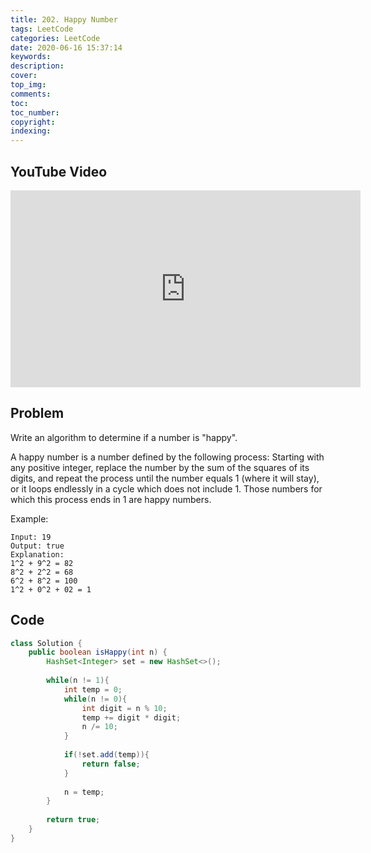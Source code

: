```yaml
---
title: 202. Happy Number
tags: LeetCode
categories: LeetCode
date: 2020-06-16 15:37:14
keywords:
description:
cover:
top_img:
comments:
toc:
toc_number:
copyright:
indexing:
---
```

## YouTube Video
<iframe width="560" height="315" src="https://www.youtube.com/embed/TfTv4G8qrjs" frameborder="0" allow="accelerometer; autoplay; encrypted-media; gyroscope; picture-in-picture" allowfullscreen></iframe>

## Problem
Write an algorithm to determine if a number is "happy".

A happy number is a number defined by the following process: Starting with any positive integer, replace the number by the sum of the squares of its digits, and repeat the process until the number equals 1 (where it will stay), or it loops endlessly in a cycle which does not include 1. Those numbers for which this process ends in 1 are happy numbers.

Example: 
```
Input: 19
Output: true
Explanation: 
1^2 + 9^2 = 82
8^2 + 2^2 = 68
6^2 + 8^2 = 100
1^2 + 0^2 + 02 = 1
```
## Code
```java
class Solution {
    public boolean isHappy(int n) {
        HashSet<Integer> set = new HashSet<>();
        
        while(n != 1){
            int temp = 0;
            while(n != 0){
                int digit = n % 10;
                temp += digit * digit;
                n /= 10;
            }
            
            if(!set.add(temp)){
                return false;
            }
            
            n = temp;
        }
        
        return true;
    }
}
```